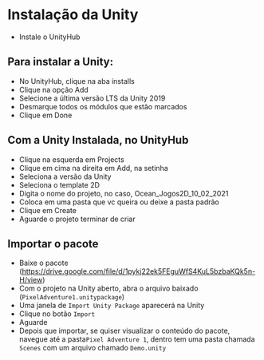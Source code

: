 # Instalação da Unity

- Instale o UnityHub

## Para instalar a Unity:
- No UnityHub, clique na aba installs
- Clique na opção Add
- Selecione a última versão LTS da Unity 2019
- Desmarque todos os módulos que estão marcados
- Clique em Done

## Com a Unity Instalada, no UnityHub
- Clique na esquerda em Projects
- Clique em cima na direita em Add, na setinha
- Seleciona a versão da Unity
- Seleciona o template 2D
- Digita o nome do projeto, no caso, Ocean_Jogos2D_10_02_2021
- Coloca em uma pasta que vc queira ou deixe a pasta padrão
- Clique em Create
- Aguarde o projeto terminar de criar

## Importar o pacote

- Baixe o pacote (https://drive.google.com/file/d/1pykj22ek5FEguWfS4KuL5bzbaKQk5n-H/view)
- Com o projeto na Unity aberto, abra o arquivo baixado (`PixelAdventure1.unitypackage`)
- Uma janela de `Import Unity Package` aparecerá na Unity
- Clique no botão `Import`
- Aguarde
- Depois que importar, se quiser visualizar o conteúdo do pacote, navegue até a pasta`Pixel Adventure 1`, dentro tem uma pasta chamada `Scenes` com um arquivo chamado `Demo.unity`